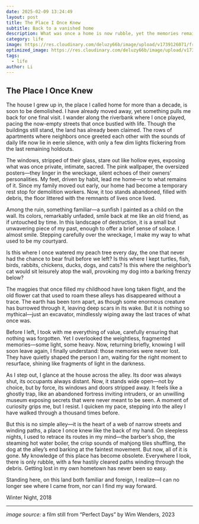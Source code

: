 ```yaml
---
date: 2025-02-09 13:24:49
layout: post
title: The Place I Once Knew
subtitle: Back to a vanished home
description: What was once a home is now rubble, yet the memories remain—fragile, persistent, waiting to be remembered in fleeting moments of nostalgia.
category: life
image: https://res.cloudinary.com/deluzy66b/image/upload/v1739126071/frames_of_perfect_days-photos_of_trees_leibyi.jpg
optimized_image: https://res.cloudinary.com/deluzy66b/image/upload/v1739126071/frames_of_perfect_days-photos_of_trees_leibyi.jpg
tags:
  - life
author: Li
---
```


## The Place I Once Knew

The house I grew up in, the place I called home for more than a decade, is soon to be demolished. I have already moved away, yet something pulls me back for one final visit. I wander along the riverbank where I once played, pacing the now-empty streets that once bustled with life. Though the buildings still stand, the land has already been claimed. The rows of apartments where neighbors once greeted each other with the sounds of daily life now lie in eerie silence, with only a few dim lights flickering from the last remaining holdouts.

The windows, stripped of their glass, stare out like hollow eyes, exposing what was once private, intimate, sacred. The pink wallpaper, the oversized posters—they linger in the wreckage, silent echoes of their owners’ personalities. My feet, driven by habit, lead me home—or to what remains of it. Since my family moved out early, our home had become a temporary rest stop for demolition workers. Now, it too stands abandoned, filled with debris, the floor littered with the remnants of lives once lived.

Among the ruin, something familiar—a sunfish I painted as a child on the wall. Its colors, remarkably unfaded, smile back at me like an old friend, as if untouched by time. In this landscape of destruction, it is a small but unwavering piece of my past, enough to offer a brief sense of solace. I almost smile. Stepping carefully over the wreckage, I make my way to what used to be my courtyard.

Is this where I once watered my peach tree every day, the one that never had the chance to bear fruit before we left? Is this where I kept turtles, fish, birds, rabbits, chickens, ducks, dogs, and cats? Is this where the neighbor’s cat would sit leisurely atop the wall, provoking my dog into a barking frenzy below?

The magpies that once filled my childhood have long taken flight, and the old flower cat that used to roam these alleys has disappeared without a trace. The earth has been torn apart, as though some enormous creature has burrowed through it, leaving deep scars in its wake. But it is nothing so mythical—just an excavator, mindlessly wiping away the last traces of what once was.

Before I left, I took with me everything of value, carefully ensuring that nothing was forgotten. Yet I overlooked the weightless, fragmented memories—some light, some heavy. Now, returning briefly, knowing I will soon leave again, I finally understand: those memories were never lost. They have quietly shaped the person I am, waiting for the right moment to resurface, shining like fragments of light in the darkness.

As I step out, I glance at the house across the alley. Its door was always shut, its occupants always distant. Now, it stands wide open—not by choice, but by force, its windows and doors stripped away. It feels like a ghostly trap, like an abandoned fortress inviting intruders, or an unwilling museum exposing secrets that were never meant to be seen. A moment of curiosity grips me, but I resist. I quicken my pace, stepping into the alley I have walked through a thousand times before.

But this is no simple alley—it is the heart of a web of narrow streets and winding paths, a place I once knew like the back of my hand. On sleepless nights, I used to retrace its routes in my mind—the barber’s shop, the steaming hot water boiler, the crisp sounds of mahjong tiles shuffling, the dog at the alley’s end barking at the faintest movement. But now, all of it is gone. My knowledge of this place has become obsolete. Everywhere I look, there is only rubble, with a few hastily cleared paths winding through the debris. Getting lost in my own hometown has never been so easy.

Standing here, on this land both familiar and foreign, I realize—I can no longer see where I came from, nor can I find my way forward.

 Winter Night, 2018

---

<em>image source:</em> a film still from “Perfect Days” by Wim Wenders, 2023




